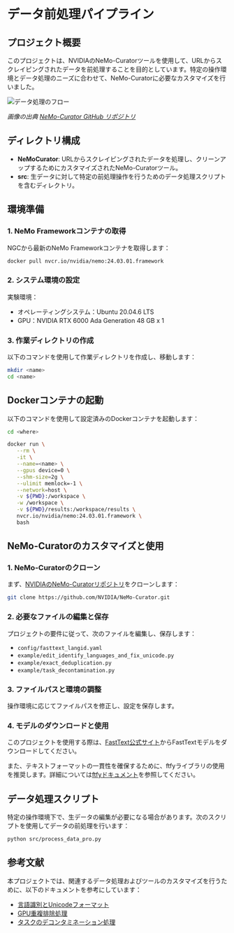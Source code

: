 
# データ前処理パイプライン

## プロジェクト概要

このプロジェクトは、NVIDIAのNeMo-Curatorツールを使用して、URLからスクレイピングされたデータを前処理することを目的としています。特定の操作環境とデータ処理のニーズに合わせて、NeMo-Curatorに必要なカスタマイズを行いました。

![データ処理のフロー](https://github.com/nvidiasamp/5min_RAG/blob/shunmei/Data-preprocessing/NeMo-Curator.png)

*画像の出典 [NeMo-Curator GitHub リポジトリ](https://github.com/NVIDIA/NeMo-Curator)*

## ディレクトリ構成

- **NeMoCurator**: URLからスクレイピングされたデータを処理し、クリーンアップするためにカスタマイズされたNeMo-Curatorツール。
- **src**: 生データに対して特定の前処理操作を行うためのデータ処理スクリプトを含むディレクトリ。

## 環境準備

### 1. NeMo Frameworkコンテナの取得

NGCから最新のNeMo Frameworkコンテナを取得します：

```bash
docker pull nvcr.io/nvidia/nemo:24.03.01.framework
```

### 2. システム環境の設定

実験環境：

- オペレーティングシステム：Ubuntu 20.04.6 LTS
- GPU：NVIDIA RTX 6000 Ada Generation 48 GB x 1

### 3. 作業ディレクトリの作成

以下のコマンドを使用して作業ディレクトリを作成し、移動します：

```bash
mkdir <name>
cd <name>
```

## Dockerコンテナの起動

以下のコマンドを使用して設定済みのDockerコンテナを起動します：

```bash
cd <where>

docker run \
   --rm \
   -it \
   --name=<name> \
   --gpus device=0 \
   --shm-size=2g \
   --ulimit memlock=-1 \
   --network=host \
   -v ${PWD}:/workspace \
   -w /workspace \
   -v ${PWD}/results:/workspace/results \
   nvcr.io/nvidia/nemo:24.03.01.framework \
   bash
```

## NeMo-Curatorのカスタマイズと使用

### 1. NeMo-Curatorのクローン

まず、[NVIDIAのNeMo-Curatorリポジトリ](https://github.com/NVIDIA/NeMo-Curator.git)をクローンします：

```bash
git clone https://github.com/NVIDIA/NeMo-Curator.git
```

### 2. 必要なファイルの編集と保存

プロジェクトの要件に従って、次のファイルを編集し、保存します：

- `config/fasttext_langid.yaml`
- `example/edit_identify_languages_and_fix_unicode.py`
- `example/exact_deduplication.py`
- `example/task_decontamination.py`

### 3. ファイルパスと環境の調整

操作環境に応じてファイルパスを修正し、設定を保存します。

### 4. モデルのダウンロードと使用

このプロジェクトを使用する際は、[FastText公式サイト](https://fasttext.cc/)からFastTextモデルをダウンロードしてください。

また、テキストフォーマットの一貫性を確保するために、ftfyライブラリの使用を推奨します。詳細については[ftfyドキュメント](https://ftfy.readthedocs.io/en/latest/)を参照してください。

## データ処理スクリプト

特定の操作環境下で、生データの編集が必要になる場合があります。次のスクリプトを使用してデータの前処理を行います：

```bash
python src/process_data_pro.py
```

## 参考文献

本プロジェクトでは、関連するデータ処理およびツールのカスタマイズを行うために、以下のドキュメントを参考にしています：

- [言語識別とUnicodeフォーマット](https://github.com/NVIDIA/NeMo-Curator/blob/main/docs/user-guide/languageidentificationunicodeformatting.rst)
- [GPU重複排除処理](https://github.com/NVIDIA/NeMo-Curator/blob/main/docs/user-guide/gpudeduplication.rst)
- [タスクのデコンタミネーション処理](https://github.com/NVIDIA/NeMo-Curator/blob/main/docs/user-guide/taskdecontamination.rst)


